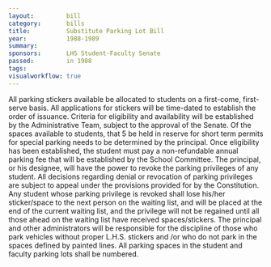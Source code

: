 ```yaml
---  
layout:         bill
category:       bills
title:          Substitute Parking Lot Bill
year:           1988-1989
summary:        
sponsors:       LHS Student-Faculty Senate
passed:         in 1988
tags:           
visualworkflow: true
---
```


All parking stickers available be allocated to students on a first-come, first-serve basis.
All applications for stickers will be time-dated to establish the order of issuance. Criteria for eligibility and availability will be established by the Administrative Team, subject to the approval of the Senate.
Of the spaces available to students, that 5 be held in reserve for short term permits for special parking needs to be determined by the principal.
Once eligibility has been established, the student must pay a non-refundable annual parking fee that will be established by the School Committee.
The principal, or his designee, will have the power to revoke the parking privileges of any student. All decisions regarding denial or revocation of parking privileges are subject to appeal under the provisions provided for by the Constitution.
Any student whose parking privilege is revoked shall lose his/her sticker/space to the next person on the waiting list, and will be placed at the end of the current waiting list, and the privilege will not be regained until all those ahead on the waiting list have received spaces/stickers.
The principal and other administrators will be responsible for the discipline of those who park vehicles without proper L.H.S. stickers and /or who do not park in the spaces defined by painted lines.
All parking spaces in the student and faculty parking lots shall be numbered.